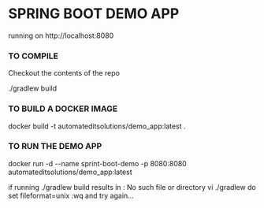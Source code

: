 # SPRING BOOT DEMO APP

running on http://localhost:8080

### TO COMPILE

Checkout the contents of the repo

./gradlew build

### TO BUILD A DOCKER IMAGE

docker build -t automateditsolutions/demo_app:latest .

### TO RUN THE DEMO APP 

docker run -d --name sprint-boot-demo -p 8080:8080 automateditsolutions/demo_app:latest

if running ./gradlew build results in
: No such file or directory
vi ./gradlew
do
set fileformat=unix
:wq
and try again...
